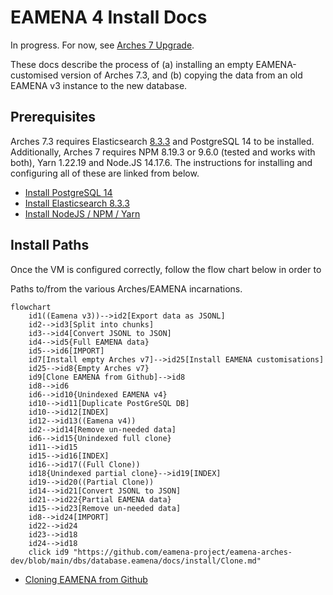 # EAMENA 4 Install Docs

In progress. For now, see [Arches 7 Upgrade](notes/Arches%207%20Upgrade.md). 

These docs describe the process of (a) installing an empty EAMENA-customised version of Arches 7.3, and (b) copying the data from an old EAMENA v3 instance to the new database.

## Prerequisites

Arches 7.3 requires Elasticsearch [8.3.3](https://artifacts.elastic.co/downloads/elasticsearch/elasticsearch-8.3.3-amd64.deb) and PostgreSQL 14 to be installed. Additionally, Arches 7 requires NPM 8.19.3 or 9.6.0 (tested and works with both), Yarn 1.22.19 and Node.JS 14.17.6. The instructions for installing and configuring all of these are linked from below.

* [Install PostgreSQL 14](prerequisites/PostgreSQL.md)
* [Install Elasticsearch 8.3.3](prerequisites/Elasticsearch.md)
* [Install NodeJS / NPM / Yarn](prerequisites/Yarn.md)

## Install Paths

Once the VM is configured correctly, follow the flow chart below in order to 

Paths to/from the various Arches/EAMENA incarnations.

```mermaid
flowchart
	id1((Eamena v3))-->id2[Export data as JSONL]
	id2-->id3[Split into chunks]
	id3-->id4[Convert JSONL to JSON]
	id4-->id5{Full EAMENA data}
	id5-->id6[IMPORT]
	id7[Install empty Arches v7]-->id25[Install EAMENA customisations]
	id25-->id8{Empty Arches v7}
	id9[Clone EAMENA from Github]-->id8
	id8-->id6
	id6-->id10{Unindexed EAMENA v4}
	id10-->id11[Duplicate PostGreSQL DB]
	id10-->id12[INDEX]
	id12-->id13((Eamena v4))
	id2-->id14[Remove un-needed data]
	id6-->id15{Unindexed full clone}
	id11-->id15
	id15-->id16[INDEX]
	id16-->id17((Full Clone))
	id18{Unindexed partial clone}-->id19[INDEX]
	id19-->id20((Partial Clone))
	id14-->id21[Convert JSONL to JSON]
	id21-->id22{Partial EAMENA data}
	id15-->id23[Remove un-needed data]
	id8-->id24[IMPORT]
	id22-->id24
	id23-->id18
	id24-->id18
	click id9 "https://github.com/eamena-project/eamena-arches-dev/blob/main/dbs/database.eamena/docs/install/Clone.md"
```

* [Cloning EAMENA from Github](install/Clone.md)




